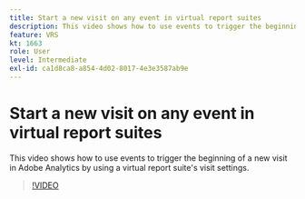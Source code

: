 ```yaml
---
title: Start a new visit on any event in virtual report suites
description: This video shows how to use events to trigger the beginning of a new visit in Adobe Analytics by using a virtual report suite's visit settings.
feature: VRS
kt: 1663
role: User
level: Intermediate
exl-id: ca1d8ca8-a854-4d02-8017-4e3e3587ab9e
---
```

# Start a new visit on any event in virtual report suites

This video shows how to use events to trigger the beginning of a new visit in Adobe Analytics by using a virtual report suite's visit settings.

>[!VIDEO](https://video.tv.adobe.com/v/23129/?quality=12&learn=on)
